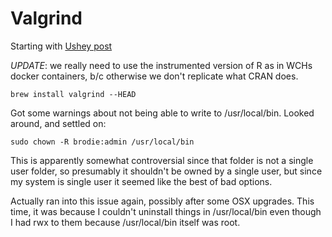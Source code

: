 # Valgrind

Starting with [Ushey post](https://kevinushey.github.io/blog/2015/04/05/debugging-with-valgrind/)

*UPDATE*: we really need to use the instrumented version of R as in WCHs docker
containers, b/c otherwise we don't replicate what CRAN does.

```
brew install valgrind --HEAD
```

Got some warnings about not being able to write to /usr/local/bin.  Looked
around, and settled on:

```
sudo chown -R brodie:admin /usr/local/bin
```

This is apparently somewhat controversial since that folder is not a single user
folder, so presumably it shouldn't be owned by a single user, but since my
system is single user it seemed like the best of bad options.

Actually ran into this issue again, possibly after some OSX upgrades.  This
time, it was because I couldn't uninstall things in /usr/local/bin even though I
had rwx to them because /usr/local/bin itself was root.

